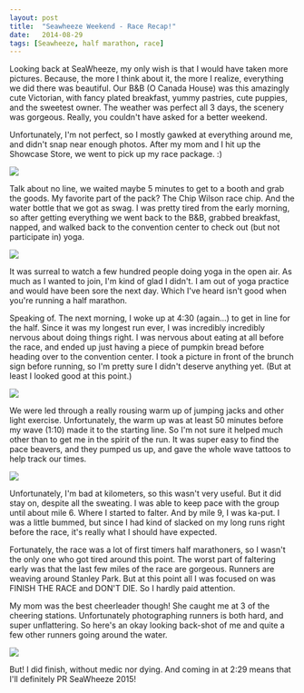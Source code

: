 ```yaml
---
layout: post
title:  "Seawheeze Weekend - Race Recap!"
date:   2014-08-29
tags: [Seawheeze, half marathon, race]
---
```


Looking back at SeaWheeze, my only wish is that I would have taken more pictures. Because, the more I think about it, the more I realize, everything we did there was beautiful. Our B&B (O Canada House) was this amazingly cute Victorian, with fancy plated breakfast, yummy pastries, cute puppies, and the sweetest owner. The weather was perfect all 3 days, the scenery was gorgeous. Really, you couldn't have asked for a better weekend.

Unfortunately, I'm not perfect, so I mostly gawked at everything around me, and didn't snap near enough photos. After my mom and I hit up the Showcase Store, we went to pick up my race package. :)

![](https://lh6.googleusercontent.com/K0COu1cmh3Hs31a86jn8F_fWN80FTY_1Fa_J_6N3dhM=w668-h672-no)

Talk about no line, we waited maybe 5 minutes to get to a booth and grab the goods. My favorite part of the pack? The Chip Wilson race chip. And the water bottle that we got as swag. I was pretty tired from the early morning, so after getting everything we went back to the B&B, grabbed breakfast, napped, and walked back to the convention center to check out (but not participate in) yoga.

![](https://lh5.googleusercontent.com/XTH938gCtrZco3VsTXWPxJyCFGAdV6fDU4WL9MfM3_I=w875-h672-no)

It was surreal to watch a few hundred people doing yoga in the open air. As much as I wanted to join, I'm kind of glad I didn't. I am out of yoga practice and would have been sore the next day. Which I've heard isn't good when you're running a half marathon. 

Speaking of. The next morning, I woke up at 4:30 (again...) to get in line for the half. Since it was my longest run ever, I was incredibly incredibly nervous about doing things right. I was nervous about eating at all before the race, and ended up just having a piece of pumpkin bread before heading over to the convention center. I took a picture in front of the brunch sign before running, so I'm pretty sure I didn't deserve anything yet. (But at least I looked good at this point.)

![](https://lh6.googleusercontent.com/-piiEleVflbs/VAFfqPTSJ0I/AAAAAAAAHys/hNLWjrrhgwE/w446-h621-no/seawheeze3.jpg)

We were led through a really rousing warm up of jumping jacks and other light exercise. Unfortunately, the warm up was at least 50 minutes before my wave (1:10) made it to the starting line. So I'm not sure it helped much other than to get me in the spirit of the run. It was super easy to find the pace beavers, and they pumped us up, and gave the whole wave tattoos to help track our times.

![](https://lh4.googleusercontent.com/-vzR8vdAkztU/U_jP9OilNcI/AAAAAAAAHiQ/-UDU7R2l-oo/w537-h716-no/IMG_2893.JPG)

Unfortunately, I'm bad at kilometers, so this wasn't very useful. But it did stay on, despite all the sweating. I was able to keep pace with the group until about mile 6. Where I started to falter. And by mile 9, I was ka-put. I was a little bummed, but since I had kind of slacked on my long runs right before the race, it's really what I should have expected.

Fortunately, the race was a lot of first timers half marathoners, so I wasn't the only one who got tired around this point. The worst part of faltering early was that the last few miles of the race are gorgeous. Runners are weaving around Stanley Park. But at this point all I was focused on was FINISH THE RACE and DON'T DIE. So I hardly paid attention. 

My mom was the best cheerleader though! She caught me at 3 of the cheering stations. Unfortunately photographing runners is both hard, and super unflattering. So here's an okay looking back-shot of me and quite a few other runners going around the water.

![](https://lh6.googleusercontent.com/-LWw4Cc_78u4/VAFfp5BMnFI/AAAAAAAAHzA/RiCrw690Prs/w446-h639-no/seawheeze-2.jpg)

But! I did finish, without medic nor dying. And coming in at 2:29 means that I'll definitely PR SeaWheeze 2015!